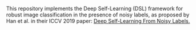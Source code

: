 This repository implements the Deep Self-Learning (DSL) framework for robust image classification in the presence of noisy labels, as proposed by Han et al. in their ICCV 2019 paper: [Deep Self-Learning From Noisy Labels.]([url](https://openaccess.thecvf.com/content_ICCV_2019/papers/Han_Deep_Self-Learning_From_Noisy_Labels_ICCV_2019_paper.pdf))
